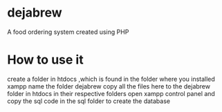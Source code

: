 # dejabrew
A food ordering system created using PHP
<h1>How to use it</h1>
create a folder in htdocs ,which is found in  the folder where you installed xampp
name the folder dejabrew
 copy all the files here to the dejabrew folder in htdocs in their respective folders 
 open xampp control panel and copy the sql code in the sql folder to create the database
